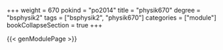 +++
weight = 670
pokind = "po2014"
title = "physik670"
degree = "bsphysik2"
tags = ["bsphysik2", "physik670"]
categories = ["module"]
bookCollapseSection = true
+++

{{< genModulePage >}}

